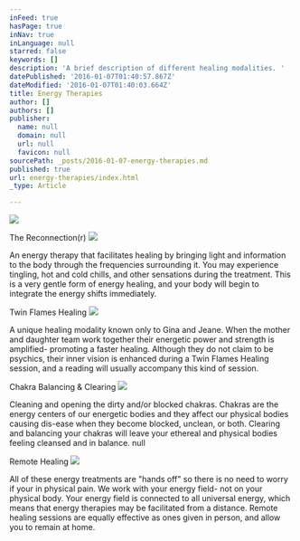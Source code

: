```yaml
---
inFeed: true
hasPage: true
inNav: true
inLanguage: null
starred: false
keywords: []
description: 'A brief description of different healing modalities. '
datePublished: '2016-01-07T01:40:57.867Z'
dateModified: '2016-01-07T01:40:03.664Z'
title: Energy Therapies
author: []
authors: []
publisher:
  name: null
  domain: null
  url: null
  favicon: null
sourcePath: _posts/2016-01-07-energy-therapies.md
published: true
url: energy-therapies/index.html
_type: Article

---
```

![](https://the-grid-user-content.s3-us-west-2.amazonaws.com/aeea043a-bfcb-4a7a-8e00-741db2939efd.jpg)

The Reconnection(r)
![](https://the-grid-user-content.s3-us-west-2.amazonaws.com/664075a9-2cd5-44f8-b34c-b6cbd08686f4.jpg)

An energy therapy that facilitates healing by bringing light and information to the body through the frequencies surrounding it. You may experience tingling, hot and cold chills, and other sensations during the treatment. This is a very gentle form of energy healing, and your body will begin to integrate the energy shifts immediately.

Twin Flames Healing
![](https://the-grid-user-content.s3-us-west-2.amazonaws.com/e252bc08-38fb-4a02-ac1c-64c1d318060e.jpg)

A unique healing modality known only to Gina and Jeane. When the mother and daughter team work together their energetic power and strength is amplified- promoting a faster healing. Although they do not claim to be psychics, their inner vision is enhanced during a Twin Flames Healing session, and a reading will usually accompany this kind of session.

Chakra Balancing & Clearing
![](https://the-grid-user-content.s3-us-west-2.amazonaws.com/7ccb415a-71cf-4da5-8199-6d064c7c63b5.jpg)

Cleaning and opening the dirty and/or blocked chakras. Chakras are the energy centers of our energetic bodies and they affect our physical bodies causing dis-ease when they become blocked, unclean, or both. Clearing and balancing your chakras will leave your ethereal and physical bodies feeling cleansed and in balance.  null

Remote Healing
![](https://the-grid-user-content.s3-us-west-2.amazonaws.com/2386ae6e-e46c-4f04-82d1-7cf6567af117.jpg)

All of these energy treatments are "hands off" so there is no need to worry if your in physical pain. We work with your energy field- not on your physical body. Your energy field is connected to all universal energy, which means that energy therapies may be facilitated from a distance. Remote healing sessions are equally effective as ones given in person, and allow you to remain at home.